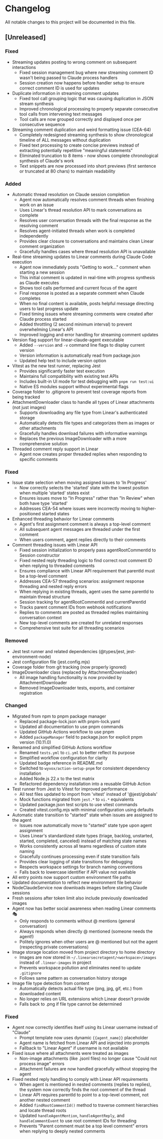 # Changelog

All notable changes to this project will be documented in this file.

## [Unreleased]

### Fixed
- Streaming updates posting to wrong comment on subsequent interactions
  - Fixed session management bug where new streaming comment ID wasn't being passed to Claude process handlers
  - Session creation now happens before handler setup to ensure correct comment ID is used for updates
- Duplicate information in streaming comment updates
  - Fixed tool call grouping logic that was causing duplication in JSON stream synthesis
  - Improved chronological processing to properly separate consecutive tool calls from intervening text messages
  - Tool calls are now grouped correctly and displayed once per consecutive sequence
- Streaming comment duplication and weird formatting issue (CEA-64)
  - Completely redesigned streaming synthesis to show chronological timeline of ALL messages without duplication
  - Fixed text processing to create concise previews instead of extracting potentially repetitive "meaningful statements"
  - Eliminated truncation to 8 items - now shows complete chronological synthesis of Claude's work
  - Text snippets are now processed into short previews (first sentence or truncated at 80 chars) to maintain readability

### Added
- Automatic thread resolution on Claude session completion
  - Agent now automatically resolves comment threads when finishing work on an issue
  - Uses Linear's thread resolution API to mark conversations as complete
  - Resolves user conversation threads with the final response as the resolving comment
  - Resolves agent-initiated threads when work is completed independently
  - Provides clear closure to conversations and maintains clean Linear comment organization
  - Gracefully handles cases where thread resolution API is unavailable
- Real-time streaming updates to Linear comments during Claude Code execution
  - Agent now immediately posts "Getting to work..." comment when starting a new session
  - This initial comment is updated in real-time with progress synthesis as Claude executes
  - Shows tool calls performed and current focus of the agent
  - Final response is posted as a separate comment when Claude completes
  - When no final content is available, posts helpful message directing users to last progress update
  - Fixed timing issues where streaming comments were created after Claude process started
  - Added throttling (2 second minimum interval) to prevent overwhelming Linear's API
  - Improved logging and error handling for streaming comment updates
- Version flag support for linear-claude-agent executable
  - Added `--version` and `-v` command line flags to display current version
  - Version information is automatically read from package.json
  - Updated help text to include version option
- Vitest as the new test runner, replacing Jest
  - Provides significantly faster test execution
  - Maintains full compatibility with existing test APIs
  - Includes built-in UI mode for test debugging with `pnpm run test:ui`
  - Native ES modules support without experimental flags
- Coverage folder to .gitignore to prevent test coverage reports from being tracked
- AttachmentDownloader class to handle all types of Linear attachments (not just images)
  - Supports downloading any file type from Linear's authenticated storage
  - Automatically detects file types and categorizes them as images or other attachments
  - Gracefully handles download failures with informative warnings
  - Replaces the previous ImageDownloader with a more comprehensive solution
- Threaded comment reply support in Linear
  - Agent now creates proper threaded replies when responding to specific comments

### Fixed
- Issue state selection when moving assigned issues to 'In Progress'
  - Now correctly selects the 'started' state with the lowest position when multiple 'started' states exist
  - Ensures issues move to "In Progress" rather than "In Review" when both have type 'started'
  - Addresses CEA-54 where issues were incorrectly moving to higher-positioned started states
- Enhanced threading behavior for Linear comments
  - Agent's first assignment comment is always a top-level comment
  - All subsequent agent messages are threaded under the first comment
  - When users comment, agent replies directly to their comments
- Comment threading issues with Linear API
  - Fixed session initialization to properly pass agentRootCommentId to Session constructor
  - Fixed nested reply threading logic to find correct root comment ID when replying to threaded comments
  - Ensures compliance with Linear API requirement that parentId must be a top-level comment
  - Addresses CEA-57 threading scenarios: assignment response threading and nested reply errors
  - When replying in existing threads, agent uses the same parentId to maintain thread structure
  - Session tracking for agentRootCommentId and currentParentId
  - Tracks parent comment IDs from webhook notifications
  - Replies to comments are posted as threaded replies maintaining conversation context
  - New top-level comments are created for unrelated responses
  - Comprehensive test suite for all threading scenarios

### Removed
- Jest test runner and related dependencies (@types/jest, jest-environment-node)
- Jest configuration file (jest.config.mjs)
- Coverage folder from git tracking (now properly ignored)
- ImageDownloader class (replaced by AttachmentDownloader)
  - All image handling functionality is now provided by AttachmentDownloader
  - Removed ImageDownloader tests, exports, and container registration

### Changed
- Migrated from npm to pnpm package manager
  - Replaced package-lock.json with pnpm-lock.yaml
  - Updated all documentation to use pnpm commands
  - Updated GitHub Actions workflow to use pnpm
  - Added `packageManager` field to package.json for explicit pnpm version (10.11.0)
- Renamed and simplified GitHub Actions workflow
  - Renamed `tests.yml` to `ci.yml` to better reflect its purpose
  - Simplified workflow configuration for clarity
  - Updated badge reference in README.md
  - Switched to `wyvox/action-setup-pnpm` for consistent dependency installation
  - Added Node.js 22.x to the test matrix
  - Refactored dependency installation into a reusable GitHub Action
- Test runner from Jest to Vitest for improved performance
  - All test files updated to import from 'vitest' instead of '@jest/globals'
  - Mock functions migrated from `jest.*` to `vi.*` equivalents
  - Updated package.json test scripts to use vitest commands
  - Created vitest.config.mjs with minimal configuration using defaults
- Automatic state transition to "started" state when issues are assigned to the agent
  - Issues now automatically move to "started" state type upon agent assignment
  - Uses Linear's standardized state types (triage, backlog, unstarted, started, completed, canceled) instead of matching state names
  - Works consistently across all teams regardless of custom state naming
  - Gracefully continues processing even if state transition fails
  - Provides clear logging of state transitions for debugging
  - Respects workspace settings for branch naming conventions
  - Falls back to lowercase identifier if API value not available
- All entry points now support custom environment file paths
- Updated documentation to reflect new environment file behavior
- NodeClaudeService now downloads images before starting Claude sessions
- Fresh sessions after token limit also include previously downloaded images
- Agent now has better social awareness when reading Linear comments 🎭
  - Only responds to comments without @ mentions (general conversation)
  - Always responds when directly @ mentioned (someone needs the agent!)
  - Politely ignores when other users are @ mentioned but not the agent (respecting private conversations)
- Image storage location moved from project directory to home directory
  - Images are now stored in `~/.linearsecretagent/<workspace>/images` instead of `.linear-images` in project
  - Prevents workspace pollution and eliminates need to update `.gitignore`
  - Follows same pattern as conversation history storage
- Image file type detection from content
  - Automatically detects actual file type (png, jpg, gif, etc.) from downloaded content
  - No longer relies on URL extensions which Linear doesn't provide
  - Falls back to .png if file type cannot be determined

### Fixed
- Agent now correctly identifies itself using its Linear username instead of "Claude"
  - Prompt template now uses dynamic `{{agent_name}}` placeholder
  - Agent name is fetched from Linear API and injected into prompts
  - Fallback to "Linear Agent" if username is not available
- Fixed issue where all attachments were treated as images
  - Non-image attachments (like .jsonl files) no longer cause "Could not process image" errors
  - Attachment failures are now handled gracefully without stopping the agent
- Fixed nested reply handling to comply with Linear API requirements
  - When agent is mentioned in nested comments (replies to replies), the system now correctly finds the root comment of the thread
  - Linear API requires parentId to point to a top-level comment, not another nested comment
  - Added `findRootCommentId()` method to traverse comment hierarchies and locate thread roots
  - Updated `handleAgentMention`, `handleAgentReply`, and `handleCommentEvent` to use root comment IDs for threading
  - Prevents "Parent comment must be a top level comment" errors when replying to deeply nested comments
